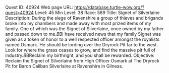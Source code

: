 Quest ID: 40924
Web page URL: https://database.turtle-wow.org/?quest=40924
Level: 45
Min Level: 38
Race: 589
Title: Signet of Silverlaine
Description: During the siege of Ravenshire a group of thieves and brigands broke into my chambers and made away with most prized items of my family. One of which was the Signet of Silverlaine, once owned by my father and passed down to me.$B$BI have received news that my family Signet was given as a token of honor to a well respected officer amongst the royalists named Osmark. He should be lording over the Dryrock Pit far to the west. Look for where the grass ceases to grow, and find the massive pit full of industry.$B$BReclaim my birthright, and you shall be rewarded.
Objective: Reclaim the Signet of Silverlaine from High Officer Osmark at The Dryrock Pit for Baron Caliban Silverlaine at Ravenshire in Gilneas.
